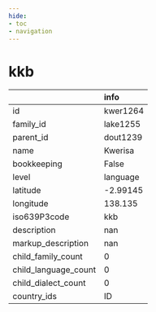 ```yaml
---
hide:
- toc
- navigation
---
```

# kkb
|                      | info     |
|:---------------------|:---------|
| id                   | kwer1264 |
| family_id            | lake1255 |
| parent_id            | dout1239 |
| name                 | Kwerisa  |
| bookkeeping          | False    |
| level                | language |
| latitude             | -2.99145 |
| longitude            | 138.135  |
| iso639P3code         | kkb      |
| description          | nan      |
| markup_description   | nan      |
| child_family_count   | 0        |
| child_language_count | 0        |
| child_dialect_count  | 0        |
| country_ids          | ID       |